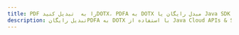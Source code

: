---title: PDF را به  تبدیل کنیدDOTX، PDFA به DOTX مبدل رایگان یا Java SDKdescription: تبدیل رایگانPDFA به DOTX با استفاده از Java Cloud APIs & SDK همچنین اسناد PDF را در Cloud ایجاد، ویرایش و رندر کنید.---